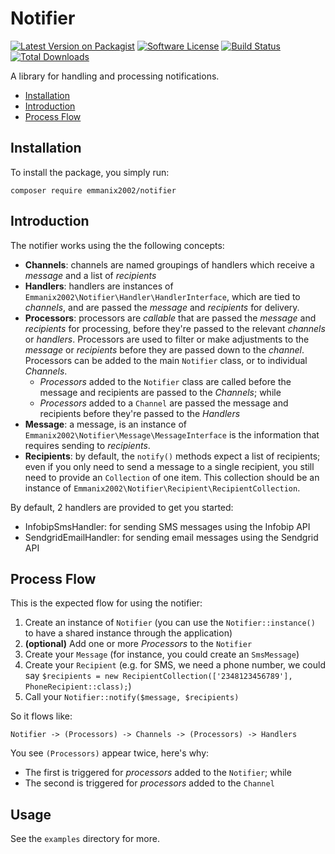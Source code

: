 Notifier
==========
[![Latest Version on Packagist][ico-version]][link-packagist]
[![Software License][ico-license]](LICENSE.md)
[![Build Status][ico-travis]][link-travis]
[![Total Downloads][ico-downloads]][link-downloads]

A library for handling and processing notifications.   

* [Installation](#installation)
* [Introduction](#introduction)
* [Process Flow](#process-flow)

## Installation
To install the package, you simply run:

    composer require emmanix2002/notifier

## Introduction
The notifier works using the the following concepts:   

- **Channels**: channels are named groupings of handlers which receive a _message_ and a list of _recipients_    
- **Handlers**: handlers are instances of `Emmanix2002\Notifier\Handler\HandlerInterface`, which 
are tied to _channels_, and are passed the _message_ and _recipients_ for delivery.     
- **Processors**: processors are _callable_ that are passed the _message_ and _recipients_ for processing, 
before they're passed to the relevant _channels_ or _handlers_. Processors are used to filter or make 
adjustments to the _message_ or _recipients_ before they are passed down to the _channel_. Processors can 
be added to the main `Notifier` class, or to individual _Channels_.   
    - _Processors_ added to the `Notifier` class are called before the message and recipients are passed 
    to the _Channels_; while    
    - _Processors_ added to a `Channel` are passed the message and recipients before they're passed to the 
     _Handlers_    
- **Message**: a message, is an instance of `Emmanix2002\Notifier\Message\MessageInterface` is the 
information that requires sending to _recipients_.
- **Recipients**: by default, the `notify()` methods expect a list of recipients; even if you only need to 
send a message to a single recipient, you still need to provide an `Collection` of one item. This 
collection should be an instance of `Emmanix2002\Notifier\Recipient\RecipientCollection`.    

By default, 2 handlers are provided to get you started:    
- InfobipSmsHandler: for sending SMS messages using the Infobip API
- SendgridEmailHandler: for sending email messages using the Sendgrid API 

## Process Flow
This is the expected flow for using the notifier:

1. Create an instance of `Notifier` (you can use the `Notifier::instance()` to have a shared instance through the application)
2. **(optional)** Add one or more _Processors_ to the `Notifier`
3. Create your `Message` (for instance, you could create an `SmsMessage`)
4. Create your `Recipient` (e.g. for SMS, we need a phone number, we could say `$recipients = new RecipientCollection(['2348123456789'], PhoneRecipient::class);`)
5. Call your `Notifier::notify($message, $recipients)`    

So it flows like:

    Notifier -> (Processors) -> Channels -> (Processors) -> Handlers
    
You see `(Processors)` appear twice, here's why:
- The first is triggered for _processors_ added to the `Notifier`; while
- The second is triggered for _processors_ added to the `Channel`   

## Usage
See the `examples` directory for more.

[ico-version]: https://img.shields.io/packagist/v/emmanix2002/notifier.svg?style=flat-square
[ico-license]: https://img.shields.io/badge/license-MIT-brightgreen.svg?style=flat-square
[ico-travis]: https://img.shields.io/travis/emmanix2002/notifier/master.svg?style=flat-square
[ico-downloads]: https://img.shields.io/packagist/dt/emmanix2002/notifier.svg?style=flat-square

[link-packagist]: https://packagist.org/packages/emmanix2002/notifier
[link-travis]: https://travis-ci.org/emmanix2002/notifier
[link-downloads]: https://packagist.org/packages/emmanix2002/notifier
[link-author]: https://github.com/emmanix2002